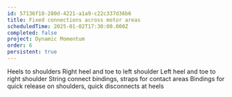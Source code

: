 ```yaml
---
id: 57136f18-280d-4221-a1a9-c22c337d36b6
title: Fixed connections across motor areas
scheduledTime: 2025-01-02T17:30:00.000Z
completed: false
project: Dynamic Momentum
order: 6
persistent: true
---
```


Heels to shoulders
Right heel and toe to left shoulder
Left heel and toe to right shoulder
String connect bindings, straps for contact areas
Bindings for quick release on shoulders, quick disconnects at heels